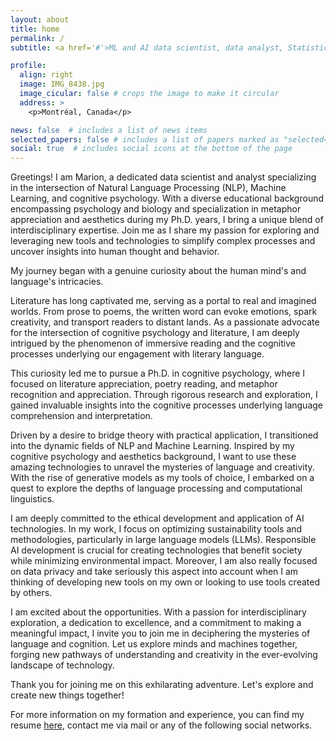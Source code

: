 ```yaml
---
layout: about
title: home
permalink: /
subtitle: <a href='#'>ML and AI data scientist, data analyst, Statistician, Psychometrician</a>. Montreal, Qc

profile:
  align: right
  image: IMG_8438.jpg
  image_cicular: false # crops the image to make it circular
  address: >
    <p>Montréal, Canada</p>

news: false  # includes a list of news items
selected_papers: false # includes a list of papers marked as "selected={true}"
social: true  # includes social icons at the bottom of the page
---
```


Greetings! I am Marion, a dedicated data scientist and analyst specializing in the intersection of Natural Language Processing (NLP), Machine Learning, and cognitive psychology. With a diverse educational background encompassing psychology and biology and specialization in metaphor appreciation and aesthetics during my Ph.D. years, I bring a unique blend of interdisciplinary expertise. Join me as I share my passion for exploring and leveraging new tools and technologies to simplify complex processes and uncover insights into human thought and behavior.

My journey began with a genuine curiosity about the human mind's and language's intricacies. 

Literature has long captivated me, serving as a portal to real and imagined worlds. From prose to poems, the written word can evoke emotions, spark creativity, and transport readers to distant lands. As a passionate advocate for the intersection of cognitive psychology and literature, I am deeply intrigued by the phenomenon of immersive reading and the cognitive processes underlying our engagement with literary language.

This curiosity led me to pursue a Ph.D. in cognitive psychology, where I focused on literature appreciation, poetry reading, and metaphor recognition and appreciation. Through rigorous research and exploration, I gained invaluable insights into the cognitive processes underlying language comprehension and interpretation.

Driven by a desire to bridge theory with practical application, I transitioned into the dynamic fields of NLP and Machine Learning. Inspired by my cognitive psychology and aesthetics background, I want to use these amazing technologies to unravel the mysteries of language and creativity. With the rise of generative models as my tools of choice, I embarked on a quest to explore the depths of language processing and computational linguistics.

I am deeply committed to the ethical development and application of AI technologies. In my work, I focus on optimizing sustainability tools and methodologies, particularly in large language models (LLMs). Responsible AI development is crucial for creating technologies that benefit society while minimizing environmental impact. Moreover, I am also really focused on data privacy and take seriously this aspect into account when I am thinking of developing new tools on my own or looking to use tools created by others.

I am excited about the opportunities. With a passion for interdisciplinary exploration, a dedication to excellence, and a commitment to making a meaningful impact, I invite you to join me in deciphering the mysteries of language and cognition. Let us explore minds and machines together, forging new pathways of understanding and creativity in the ever-evolving landscape of technology.

Thank you for joining me on this exhilarating adventure. 
Let's explore and create new things together!



For more information on my formation and experience, you can find my resume [here](https://marionfech.github.io/assets/pdf/CV_english_2024.pdf), contact me via mail or any of the following social networks.

<!---
#Link to your social media connections, too. This theme is set up to use [Font Awesome icons](http://fortawesome.github.io/#Font-Awesome/) and [Academicons](https://jpswalsh.github.io/academicons/), like the ones below. Add your Facebook, #Twitter, LinkedIn, Google Scholar, or just disable all of them.
-->
